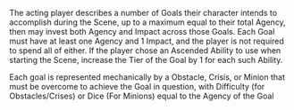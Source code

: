 The acting player describes a number of Goals their character intends to accomplish during the Scene, up to a maximum equal to their total Agency, then may invest both Agency and Impact across those Goals. Each Goal must have at least one Agency and 1 Impact, and the player is not required to spend all of either. If the player chose an Ascended Ability to use when starting the Scene, increase the Tier of the Goal by 1 for each such Ability.

Each goal is represented mechanically by a Obstacle, Crisis, or Minion that must be overcome to achieve the Goal in question, with Difficulty (for Obstacles/Crises) or Dice (For Minions) equal to the Agency of the Goal